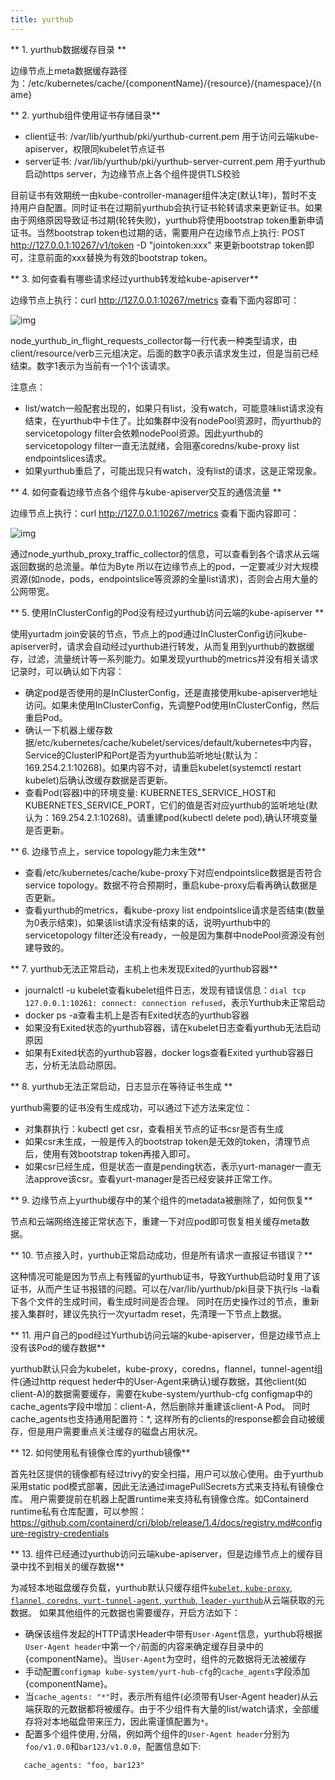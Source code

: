 ```yaml
---
title: yurthub
---
```


** 1. yurthub数据缓存目录 **

边缘节点上meta数据缓存路径为：/etc/kubernetes/cache/{componentName}/{resource}/{namespace}/{name}

** 2. yurthub组件使用证书存储目录**

- client证书: /var/lib/yurthub/pki/yurthub-current.pem
  用于访问云端kube-apiserver，权限同kubelet节点证书
- server证书: /var/lib/yurthub/pki/yurthub-server-current.pem
  用于yurthub启动https server，为边缘节点上各个组件提供TLS校验

目前证书有效期统一由kube-controller-manager组件决定(默认1年)，暂时不支持用户自配置。同时证书在过期前yurthub会执行证书轮转请求来更新证书。如果由于网络原因导致证书过期(轮转失败)，yurthub将使用bootstrap token重新申请证书。当然bootstrap token也过期的话，需要用户在边缘节点上执行: POST http://127.0.0.1:10267/v1/token -D "jointoken:xxx" 来更新bootstrap token即可，注意前面的xxx替换为有效的bootstrap token。

** 3. 如何查看有哪些请求经过yurthub转发给kube-apiserver**

边缘节点上执行：curl http://127.0.0.1:10267/metrics 查看下面内容即可：

![img](../../../../../static/img/docs/faq/flight-requests-in-yurthub.png)

node_yurthub_in_flight_requests_collector每一行代表一种类型请求，由client/resource/verb三元组决定。后面的数字0表示请求发生过，但是当前已经结束。数字1表示为当前有一个1个该请求。

注意点：
- list/watch一般配套出现的，如果只有list，没有watch，可能意味list请求没有结束，在yurthub中卡住了。比如集群中没有nodePool资源时，而yurthub的servicetopology filter会依赖nodePool资源。因此yurthub的servicetopology filter一直无法就绪，会阻塞coredns/kube-proxy list endpointslices请求。
- 如果yurthub重启了，可能出现只有watch，没有list的请求，这是正常现象。

** 4. 如何查看边缘节点各个组件与kube-apiserver交互的通信流量 **

边缘节点上执行：curl http://127.0.0.1:10267/metrics 查看下面内容即可：

![img](../../../../../static/img/docs/faq/response-traffic-in-yurthub.png)

通过node_yurthub_proxy_traffic_collector的信息，可以查看到各个请求从云端返回数据的总流量。单位为Byte
所以在边缘节点上的pod，一定要减少对大规模资源(如node，pods，endpointslice等资源的全量list请求)，否则会占用大量的公网带宽。

** 5. 使用InClusterConfig的Pod没有经过yurthub访问云端的kube-apiserver **

使用yurtadm join安装的节点，节点上的pod通过InClusterConfig访问kube-apiserver时，请求会自动经过yurthub进行转发，从而复用到yurthub的数据缓存，过滤，流量统计等一系列能力。如果发现yurthub的metrics并没有相关请求记录时，可以确认如下内容：
- 确定pod是否使用的是InClusterConfig，还是直接使用kube-apiserver地址访问。如果未使用InClusterConfig，先调整Pod使用InClusterConfig，然后重启Pod。
- 确认一下机器上缓存数据/etc/kubernetes/cache/kubelet/services/default/kubernetes中内容，Service的ClusterIP和Port是否为yurthub监听地址(默认为：169.254.2.1:10268)。如果内容不对，请重启kubelet(systemctl restart kubelet)后确认改缓存数据是否更新。
- 查看Pod(容器)中的环境变量: KUBERNETES_SERVICE_HOST和KUBERNETES_SERVICE_PORT，它们的值是否对应yurthub的监听地址(默认为：169.254.2.1:10268)。请重建pod(kubectl delete pod),确认环境变量是否更新。

** 6. 边缘节点上，service topology能力未生效**

- 查看/etc/kubernetes/cache/kube-proxy下对应endpointslice数据是否符合service topology。数据不符合预期时，重启kube-proxy后看再确认数据是否更新。
- 查看yurthub的metrics，看kube-proxy list endpointslice请求是否结束(数量为0表示结束)，如果该list请求没有结束的话，说明yurthub中的servicetopology filter还没有ready，一般是因为集群中nodePool资源没有创建导致的。

** 7. yurthub无法正常启动，主机上也未发现Exited的yurthub容器**

- journalctl -u kubelet查看kubelet组件日志，发现有错误信息：`dial tcp 127.0.0.1:10261: connect: connection refused`，表示Yurthub未正常启动
- docker ps -a查看主机上是否有Exited状态的yurthub容器
- 如果没有Exited状态的yurthub容器，请在kubelet日志查看yurthub无法启动原因
- 如果有Exited状态的yurthub容器，docker logs查看Exited yurthub容器日志，分析无法启动原因。

** 8. yurthub无法正常启动，日志显示在等待证书生成 **

yurthub需要的证书没有生成成功，可以通过下述方法来定位：
- 对集群执行：kubectl get csr，查看相关节点的证书csr是否有生成
- 如果csr未生成，一般是传入的bootstrap token是无效的token，清理节点后，使用有效bootstrap token再接入即可。
- 如果csr已经生成，但是状态一直是pending状态，表示yurt-manager一直无法approve该csr。查看yurt-manager是否已经安装并正常工作。

** 9. 边缘节点上yurthub缓存中的某个组件的metadata被删除了，如何恢复**

节点和云端网络连接正常状态下，重建一下对应pod即可恢复相关缓存meta数据。

** 10. 节点接入时，yurthub正常启动成功，但是所有请求一直报证书错误？**

这种情况可能是因为节点上有残留的yurthub证书，导致Yurthub启动时复用了该证书，从而产生证书报错的问题。可以在/var/lib/yurthub/pki目录下执行ls -la看下各个文件的生成时间，看生成时间是否合理。
同时在历史操作过的节点，重新接入集群时，建议先执行一次yurtadm reset，先清理一下节点上数据。

** 11. 用户自己的pod经过Yurthub访问云端的kube-apiserver，但是边缘节点上没有该Pod的缓存数据**

yurthub默认只会为kubelet，kube-proxy，coredns，flannel，tunnel-agent组件(通过http request heder中的User-Agent来确认)缓存数据，其他client(如client-A)的数据需要缓存，需要在kube-system/yurthub-cfg configmap中的cache_agents字段中增加：client-A，然后删除并重建该client-A Pod。
同时cache_agents也支持通用配置符：*, 这样所有的clients的response都会自动被缓存，但是用户需要重点关注缓存的磁盘占用状况。

** 12. 如何使用私有镜像仓库的yurthub镜像**

首先社区提供的镜像都有经过trivy的安全扫描，用户可以放心使用。由于yurthub采用static pod模式部署，因此无法通过imagePullSecrets方式来支持私有镜像仓库。
用户需要提前在机器上配置runtime来支持私有镜像仓库。如Containerd runtime私有仓库配置，可以参照：https://github.com/containerd/cri/blob/release/1.4/docs/registry.md#configure-registry-credentials

** 13. 组件已经通过yurthub访问云端kube-apiserver，但是边缘节点上的缓存目录中找不到相关的缓存数据**

为减轻本地磁盘缓存负载，yurthub默认只缓存组件[`kubelet`, `kube-proxy`, `flannel`, `coredns`, `yurt-tunnel-agent`, `yurthub`, `leader-yurthub`](https://github.com/openyurtio/openyurt/blob/master/pkg/yurthub/util/util.go#L84)从云端获取的元数据。
如果其他组件的元数据也需要缓存，开启方法如下：
- 确保该组件发起的HTTP请求Header中带有`User-Agent`信息，yurthub将根据`User-Agent header`中第一个`/`前面的内容来确定缓存目录中的{componentName}。当`User-Agent`为空时，组件的元数据将无法被缓存
- 手动配置`configmap kube-system/yurt-hub-cfg`的`cache_agents`字段添加{componentName}。
- 当`cache_agents: "*"`时，表示所有组件(必须带有User-Agent header)从云端获取的元数据都将被缓存。由于不少组件有大量的list/watch请求，全部缓存将对本地磁盘带来压力，因此需谨慎配置为`*`。
- 配置多个组件使用`,`分隔，例如两个组件的`User-Agent header`分别为`foo/v1.0.0`和`bar123/v1.0.0`，配置信息如下:
```
   cache_agents: "foo, bar123"
```